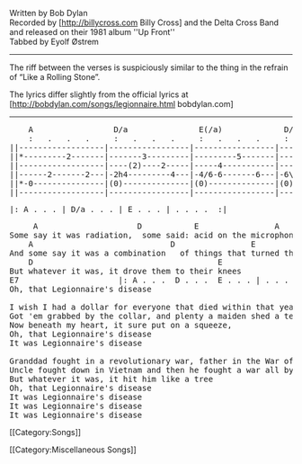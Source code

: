 Written by Bob Dylan <br>
Recorded by [http://billycross.com Billy Cross] and the Delta Cross Band and released on their 1981 album ''Up Front''<br>
Tabbed by Eyolf Østrem

----
The riff between the verses is suspiciously similar to the thing in the refrain of “Like a Rolling Stone”.

The lyrics differ slightly from the official lyrics at [http://bobdylan.com/songs/legionnaire.html bobdylan.com]

----
<pre class="tab">
    A                 D/a               E(/a)             D/a
    :   .   .   .     :   .   .   .     :   .   .   .     :   .   .   .
||------------------|-----------------|-----------------|-----------------||
||*---------2-------|-------3---------|---------5-------|-------3--------*||
||------------------|----(2)----2-----|-----4-----------|-----------2-----||
||------2-------2---|-2h4---------4---|-4/6-6-------6---|-6\4-4-------4---||
||*-0---------------|(0)--------------|(0)--------------|(0)-------------*||
||------------------|-----------------|-----------------|-----------------||
</pre>
<pre class="verse">|: A . . . | D/a . . . | E . . . | . . . .  :|</pre>
<pre class="verse">
     A                     D           E                A         D  E
Some say it was radiation,  some said: acid on the microphone
    A                             D                E                      A      D  E
And some say it was a combination   of things that turned their hearts to stone
    D                                       E
But whatever it was, it drove them to their knees
E7                     |: A . . .  D . . .  E . . . | . . . .  :|
Oh, that Legionnaire's disease

I wish I had a dollar for everyone that died within that year
Got 'em grabbed by the collar, and plenty a maiden shed a tear
Now beneath my heart, it sure put on a squeeze,
Oh, that Legionnaire's disease
It was Legionnaire's disease

Granddad fought in a revolutionary war, father in the War of 1812
Uncle fought down in Vietnam and then he fought a war all by himself
But whatever it was, it hit him like a tree
Oh, that Legionnaire's disease
It was Legionnaire's disease
It was Legionnaire's disease
It was Legionnaire's disease</pre>

[[Category:Songs]]

[[Category:Miscellaneous Songs]]